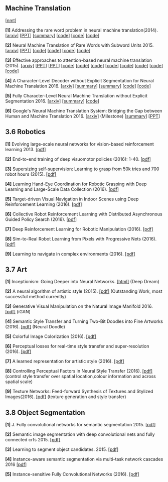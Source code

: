 **Machine Translation**
-------------

[[nmt](https://github.com/eske/seq2seq/wiki/NMT---State-of-the-art)]

**[1]** Addressing the rare word problem in neural machine translation(2014). [[arxiv]](http://arxiv.org/pdf/1410.8206) [[PPT](http://slideplayer.com/slide/8898228/)] [[summary](https://gist.github.com/shagunsodhani/a18fe14b74c7292129c6c5ecb37f33b5)] [[code](https://github.com/sebastien-j/LV_groundhog/tree/master/experiments/nmt)] [[code](https://github.com/neubig/nmt-tips)] [[code](https://github.com/shawnxu1318/Google-Neural-Machine-Translation-GNMT)]

**[2]** Neural Machine Translation of Rare Words with Subword Units 2015. [[arxiv]](https://arxiv.org/pdf/1508.07909.pdf) [[PPT](https://www.slideshare.net/kanjitakahashi33/20161215neural-machine-translation-of-rare-words-with-subword-units)]  [[code](https://github.com/rsennrich/subword-nmt)] [[code](https://github.com/google/seq2seq/blob/master/docs/nmt.md)] [[code](https://github.com/claravania/subword-lstm-lm)] [[code](https://github.com/rsennrich/wmt16-scripts)] 

**[3]** Effective approaches to attention-based neural machine translation (2015). [[arxiv]](http://arxiv.org/pdf/1508.04025)  [[PPT](http://slideplayer.com/slide/7710523/)] [[PPT](https://sites.google.com/site/acl16nmt/)]  [[code](https://github.com/lmthang/nmt.matlab)] [[code](https://github.com/dillonalaird/Attention)] [[code](https://github.com/giancds/tsf_nmt)] [[code](https://github.com/tensorflow/nmt)] [[code](https://github.com/harvardnlp/seq2seq-attn)] [[code](https://github.com/tensorflow/tensorflow/blob/master/tensorflow/contrib/seq2seq/python/ops/attention_wrapper.py)] [[code](https://github.com/ZiyueHuang/MXSeq2Seq)] [[code](https://github.com/kacky24/articles/issues/4)]

**[4]** A Character-Level Decoder without Explicit Segmentation for Neural Machine Translation 2016. [[arxiv]](https://arxiv.org/pdf/1603.06147.pdf) [[summary](https://github.com/0bserver07/Mah-Paper-Notes/blob/master/notes/Fully%20Character-Level%20Neural%20Machine%20Translation%20without%20Explicit%20Segmentation.md)] [[summary](https://github.com/dennybritz/deeplearning-papernotes/blob/master/notes/char-level-decoder.md)] [[code](https://github.com/nyu-dl/dl4mt-cdec)] [[code](https://github.com/nyu-dl/dl4mt-c2c)] 

**[5]** Fully Character-Level Neural Machine Translation without Explicit Segmentation 2016. [[arxiv]](https://arxiv.org/pdf/1610.03017.pdf) [[summary](https://github.com/GokuMohandas/casual-digressions/blob/master/notes/fully_char.md)]  [[code](https://github.com/SwordYork/DCNMT)] 

**[6]** Google's Neural Machine Translation System: Bridging the Gap between Human and Machine Translation 2016. [[arxiv]](https://arxiv.org/pdf/1609.08144v2.pdf) (Milestone) [[summary](http://wenchenli.github.io/2016/11/GNMT)] [[PPT](http://llcao.net/cu-deeplearning17/pp/class12_googletranslation.pdf)] 


## 3.6 Robotics

**[1]** Evolving large-scale neural networks for vision-based reinforcement learning 2013. [[pdf]](http://repository.supsi.ch/4550/1/koutnik2013gecco.pdf)

**[2]** End-to-end training of deep visuomotor policies (2016): 1-40. [[pdf]](http://www.jmlr.org/papers/volume17/15-522/15-522.pdf) 

**[3]** Supersizing self-supervision: Learning to grasp from 50k tries and 700 robot hours (2015). [[pdf]](http://arxiv.org/pdf/1509.06825)

**[4]** Learning Hand-Eye Coordination for Robotic Grasping with Deep Learning and Large-Scale Data Collection (2016). [[pdf]](http://arxiv.org/pdf/1603.02199)

**[5]** Target-driven Visual Navigation in Indoor Scenes using Deep Reinforcement Learning (2016). [[pdf]](https://arxiv.org/pdf/1609.05143)

**[6]** Collective Robot Reinforcement Learning with Distributed Asynchronous Guided Policy Search (2016). [[pdf]](https://arxiv.org/pdf/1610.00673)

**[7]** Deep Reinforcement Learning for Robotic Manipulation (2016). [[pdf]](https://arxiv.org/pdf/1610.00633) 

**[8]** Sim-to-Real Robot Learning from Pixels with Progressive Nets (2016). [[pdf]](https://arxiv.org/pdf/1610.04286.pdf) 

**[9]** Learning to navigate in complex environments (2016). [[pdf]](https://arxiv.org/pdf/1611.03673)

## 3.7 Art

**[1]** Inceptionism: Going Deeper into Neural Networks. [[html]](https://research.googleblog.com/2015/06/inceptionism-going-deeper-into-neural.html) (Deep Dream)


**[2]** A neural algorithm of artistic style (2015). [[pdf]](http://arxiv.org/pdf/1508.06576) (Outstanding Work, most successful method currently)

**[3]** Generative Visual Manipulation on the Natural Image Manifold 2016. [[pdf]](https://arxiv.org/pdf/1609.03552) (iGAN) 

**[4]** Semantic Style Transfer and Turning Two-Bit Doodles into Fine Artworks (2016). [[pdf]](http://arxiv.org/pdf/1603.01768) (Neural Doodle)

**[5]** Colorful Image Colorization (2016). [[pdf]](http://arxiv.org/pdf/1603.08511)

**[6]** Perceptual losses for real-time style transfer and super-resolution (2016). [[pdf]](https://arxiv.org/pdf/1603.08155.pdf)

**[7]** A learned representation for artistic style (2016). [[pdf]](https://arxiv.org/pdf/1610.07629v1.pdf) 

**[8]** Controlling Perceptual Factors in Neural Style Transfer (2016). [[pdf]](https://arxiv.org/pdf/1611.07865.pdf) (control style transfer over spatial location,colour information and across spatial scale)

**[9]** Texture Networks: Feed-forward Synthesis of Textures and Stylized Images(2016). [[pdf]](http://arxiv.org/abs/1603.03417) (texture generation and style transfer) 


## 3.8 Object Segmentation

**[1]** J. Fully convolutional networks for semantic segmentation 2015. [[pdf]](https://arxiv.org/pdf/1411.4038v2.pdf) 

**[2]** Semantic image segmentation with deep convolutional nets and fully connected crfs 2015. [[pdf]](https://arxiv.org/pdf/1606.00915v1.pdf) 

**[3]** Learning to segment object candidates. 2015. [[pdf]](https://arxiv.org/pdf/1506.06204v2.pdf)

**[4]** Instance-aware semantic segmentation via multi-task network cascades 2016 [[pdf]](https://arxiv.org/pdf/1512.04412v1.pdf)

**[5]** Instance-sensitive Fully Convolutional Networks (2016). [[pdf]](https://arxiv.org/pdf/1603.08678v1.pdf)

